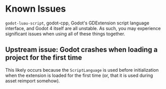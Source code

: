 # Known Issues

`godot-luau-script`, godot-cpp, Godot's GDExtension script language interface,
and Godot 4 itself are all unstable. As such, you may experience significant
issues when using all of these things together.

## Upstream issue: Godot crashes when loading a project for the first time

This likely occurs because the `ScriptLanguage` is used before initialization
when the extension is loaded for the first time (or, that it is used during
asset reimport somehow).
